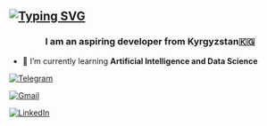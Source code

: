 ## [![Typing SVG](https://readme-typing-svg.demolab.com?font=Fira+Code&weight=500&size=24&pause=1000&color=000BF7&repeat=false&width=435&lines=Hi+there%F0%9F%91%8B+My+name+is+Sanjar)](https://git.io/typing-svg)

<h3 align="center">I am an aspiring developer from Kyrgyzstan🇰🇬</h3>

- 🌱 I’m currently learning **Artificial Intelligence and Data Science**

  
[![Telegram](https://img.shields.io/badge/Telegram-2CA5E0?style=for-the-badge&logo=telegram&logoColor=white)](https://t.me/snj_krg)

[![Gmail](https://img.shields.io/badge/Gmail-D14836?style=for-the-badge&logo=gmail&logoColor=white)](mailto:sanzhar.kirgizbaev@gmail.com)

[![LinkedIn](https://img.shields.io/badge/linkedin-%230077B5.svg?style=for-the-badge&logo=linkedin&logoColor=white)](https://www.linkedin.com/in/sanzhar-kirgizbaev/)

